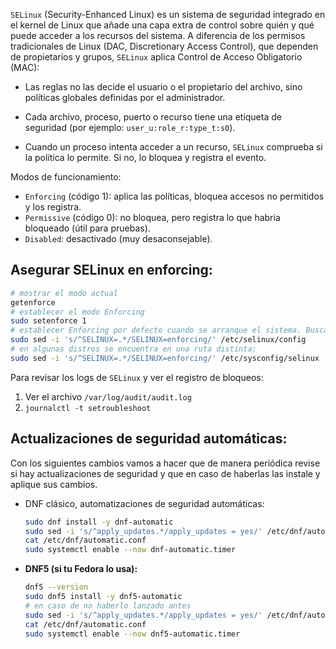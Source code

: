 `SELinux` (Security-Enhanced Linux) es un sistema de seguridad integrado en el kernel de Linux que añade una capa extra de control sobre quién y qué puede acceder a los recursos del sistema. A diferencia de los permisos tradicionales de Linux (DAC, Discretionary Access Control), que dependen de propietarios y grupos, `SELinux` aplica Control de Acceso Obligatorio (MAC):

- Las reglas no las decide el usuario o el propietario del archivo, sino políticas globales definidas por el administrador.

- Cada archivo, proceso, puerto o recurso tiene una etiqueta de seguridad (por ejemplo: `user_u:role_r:type_t:s0`).

- Cuando un proceso intenta acceder a un recurso, `SELinux` comprueba si la política lo permite. Si no, lo bloquea y registra el evento.

Modos de funcionamiento:
- `Enforcing` (código 1): aplica las políticas, bloquea accesos no permitidos y los registra.
- `Permissive` (código 0): no bloquea, pero registra lo que habría bloqueado (útil para pruebas).
- `Disabled`: desactivado (muy desaconsejable).

## Asegurar SELinux en enforcing:
```bash
# mostrar el modo actual
getenforce
# establecer el modo Enforcing
sudo setenforce 1
# establecer Enforcing por defecto cuando se arranque el sistema. Busca la línea donde pone SELINUX y la sustituye por SELINUX=enforcing
sudo sed -i 's/^SELINUX=.*/SELINUX=enforcing/' /etc/selinux/config
# en algunas distros se encuentra en una ruta distinta:
sudo sed -i 's/^SELINUX=.*/SELINUX=enforcing/' /etc/sysconfig/selinux
```

Para revisar los logs de `SELinux` y ver el registro de bloqueos:

1. Ver el archivo `/var/log/audit/audit.log`
2. `journalctl -t setroubleshoot`


## Actualizaciones de seguridad automáticas:
Con los siguientes cambios vamos a hacer que de manera periódica revise si hay actualizaciones de seguridad y que en caso de haberlas las instale y aplique sus cambios.

- DNF clásico, automatizaciones de seguridad automáticas:

  ```bash
  sudo dnf install -y dnf-automatic
  sudo sed -i 's/^apply_updates.*/apply_updates = yes/' /etc/dnf/automatic.conf
  cat /etc/dnf/automatic.conf
  sudo systemctl enable --now dnf-automatic.timer
  ```
- **DNF5 (si tu Fedora lo usa):**
  ```bash
  dnf5 --version
  sudo dnf5 install -y dnf5-automatic
  # en caso de no haberlo lanzado antes
  sudo sed -i 's/^apply_updates.*/apply_updates = yes/' /etc/dnf/automatic.conf
  cat /etc/dnf/automatic.conf
  sudo systemctl enable --now dnf5-automatic.timer
  ```